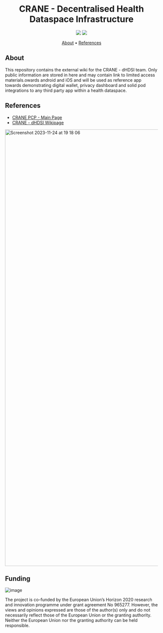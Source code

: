 <h1 align="center">
    CRANE - Decentralised Health Dataspace Infrastructure
</h1>

<p align="center">
    <a href="/../../commits/" title="Last Commit"><img src="https://img.shields.io/github/last-commit/decentralised-dataexchange/crane-dhdsi-docs?style=flat"></a>
    <a href="/../../issues" title="Open Issues"><img src="https://img.shields.io/github/issues/decentralised-dataexchange/crane-dhdsi-docs?style=flat"></a>
</p>


<p align="center">
  <a href="#about">About</a> •
  <a href="#references">References</a>
</p>

## About

This repository contains the external wiki for the CRANE - dHDSI team. Only public information are stored in here and may contain link to limited access materials.owards android and iOS and will be used as reference app towards demonstrating digital wallet, privacy dashboard and solid pod integrations to any third party app within a health dataspace.

## References

* [CRANE PCP - Main Page](https://crane-pcp.eu/pcp-2/)
* [CRANE - dHDSI Wikipage](https://github.com/decentralised-dataexchange/crane-dhdsi-docs/wiki)

<img width="1438" alt="Screenshot 2023-11-24 at 19 18 06" src="https://github.com/decentralised-dataexchange/data4diabetes-app/assets/455274/b7a7b02a-1308-478b-b8ac-8e765ae87df1">

## Funding

![image](https://github.com/user-attachments/assets/12d5ba1c-0e01-44fa-9357-fe8a54fd8138)

The project is co-funded by the European Union’s Horizon 2020 research and innovation programme under grant agreement No 965277. However, the views and opinions expressed are those of the author(s) only and do not necessarily reflect those of the European Union or the granting authority. Neither the European Union nor the granting authority can be held responsible.

